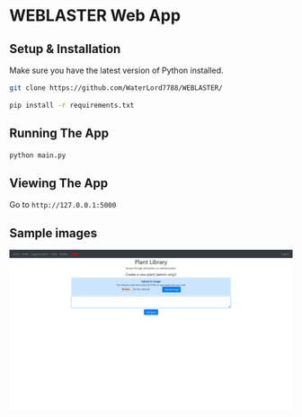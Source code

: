 # WEBLASTER Web App

## Setup & Installation

Make sure you have the latest version of Python installed.

```bash
git clone https://github.com/WaterLord7788/WEBLASTER/
```

```bash
pip install -r requirements.txt
```

## Running The App

```bash
python main.py
```

## Viewing The App

Go to `http://127.0.0.1:5000`

## Sample images
![Live View](https://raw.githubusercontent.com/WaterLord7788/WEBLASTER/main/github-content/Screenshot%20(21).png)

